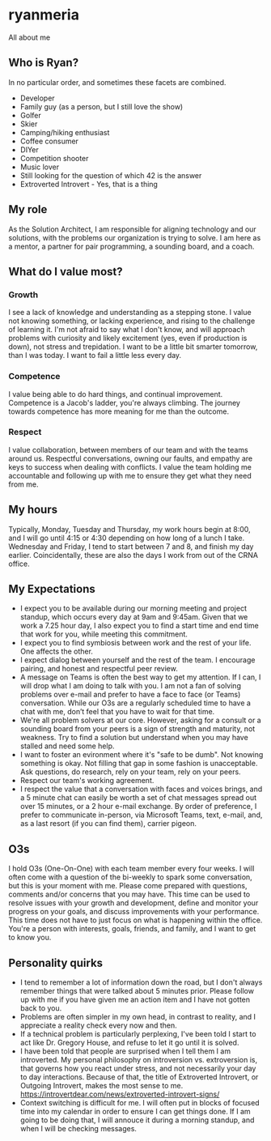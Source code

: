 # ryanmeria
All about me

## Who is Ryan?
In no particular order, and sometimes these facets are combined.
- Developer
- Family guy (as a person, but I still love the show)
- Golfer
- Skier
- Camping/hiking enthusiast
- Coffee consumer
- DIYer
- Competition shooter
- Music lover
- Still looking for the question of which 42 is the answer
- Extroverted Introvert - Yes, that is a thing

## My role
As the Solution Architect, I am responsible for aligning technology and our solutions, with the problems our organization is trying to solve. I am here as a mentor, a partner for pair programming, a sounding board, and a coach.

## What do I value most?
### Growth
I see a lack of knowledge and understanding as a stepping stone. I value not knowing something, or lacking experience, and rising to the challenge of learning it. I'm not afraid to say what I don't know, and will approach problems with curiosity and likely excitement (yes, even if production is down), not stress and trepidation. I want to be a little bit smarter tomorrow, than I was today. I want to fail a little less every day.

### Competence
I value being able to do hard things, and continual improvement. Competence is a Jacob's ladder, you're always climbing. The journey towards competence has more meaning for me than the outcome.

### Respect
I value collaboration, between members of our team and with the teams around us. Respectful conversations, owning our faults, and empathy are keys to success when dealing with conflicts. I value the team holding me accountable and following up with me to ensure they get what they need from me.

## My hours
Typically, Monday, Tuesday and Thursday, my work hours begin at 8:00, and I will go until 4:15 or 4:30 depending on how long of a lunch I take. Wednesday and Friday, I tend to start between 7 and 8, and finish my day earlier. Coincidentally, these are also the days I work from out of the CRNA office.

## My Expectations
- I expect you to be available during our morning meeting and project standup, which occurs every day at 9am and 9:45am. Given that we work a 7.25 hour day, I also expect you to find a start time and end time that work for you, while meeting this commitment.
- I expect you to find symbiosis between work and the rest of your life. One affects the other.
- I expect dialog between yourself and the rest of the team. I encourage pairing, and honest and respectful peer review.
- A message on Teams is often the best way to get my attention. If I can, I will drop what I am doing to talk with you. I am not a fan of solving problems over e-mail and prefer to have a face to face (or Teams) conversation. While our O3s are a regularly scheduled time to have a chat with me, don’t feel that you have to wait for that time.
- We're all problem solvers at our core. However, asking for a consult or a sounding board from your peers is a sign of strength and maturity, not weakness. Try to find a solution but understand when you may have stalled and need some help.
- I want to foster an evironment where it's "safe to be dumb". Not knowing something is okay. Not filling that gap in some fashion is unacceptable. Ask questions, do research, rely on your team, rely on your peers.
- Respect our team's working agreement.
- I respect the value that a conversation with faces and voices brings, and a 5 minute chat can easily be worth a set of chat messages spread out over 15 minutes, or a 2 hour e-mail exchange. By order of preference, I prefer to communicate in-person, via Microsoft Teams, text, e-mail, and, as a last resort (if you can find them), carrier pigeon.

## O3s
I hold O3s (One-On-One) with each team member every four weeks. I will often come with a question of the bi-weekly to spark some conversation, but this is your moment with me. Please come prepared with questions, comments and/or concerns that you may have. This time can be used to resolve issues with your growth and development, define and monitor your progress on your goals, and discuss improvements with your performance. This time does not have to just focus on what is happening within the office. You're a person with interests, goals, friends, and family, and I want to get to know you.

## Personality quirks
- I tend to remember a lot of information down the road, but I don't always remember things that were talked about 5 minutes prior. Please follow up with me if you have given me an action item and I have not gotten back to you.
- Problems are often simpler in my own head, in contrast to reality, and I appreciate a reality check every now and then.
- If a technical problem is particularly perplexing, I've been told I start to act like Dr. Gregory House, and refuse to let it go until it is solved.
- I have been told that people are surprised when I tell them I am introverted. My personal philosophy on introversion vs. extroversion is, that governs how you react under stress, and not necessarily your day to day interactions. Because of that, the title of Extroverted Introvert, or Outgoing Introvert, makes the most sense to me. https://introvertdear.com/news/extroverted-introvert-signs/
- Context switching is difficult for me. I will often put in blocks of focused time into my calendar in order to ensure I can get things done. If I am going to be doing that, I will annouce it during a morning standup, and when I will be checking messages.
